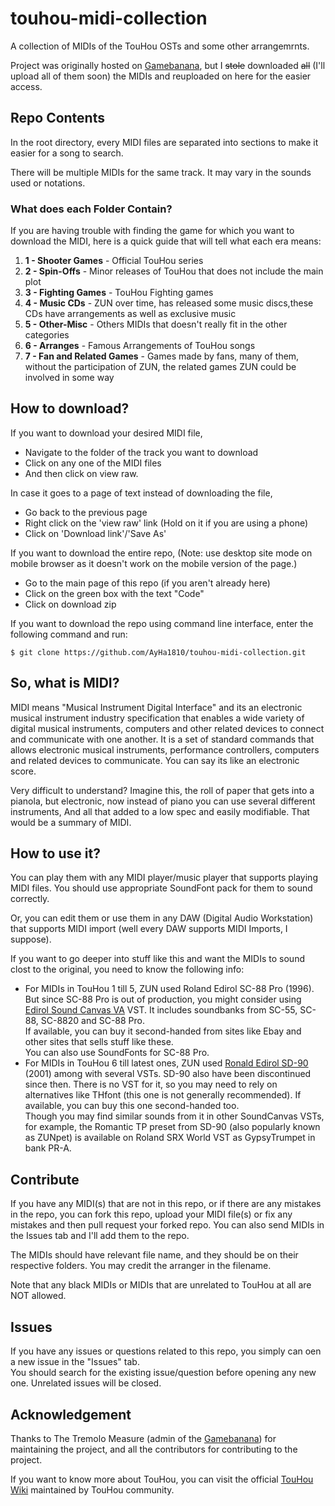 # touhou-midi-collection
A collection of MIDIs of the TouHou OSTs and some other arrangemrnts.

Project was originally hosted on [Gamebanana](https://gamebanana.com/projects/35179), but I ~~stole~~ downloaded ~~all~~ (I'll upload all of them soon) the MIDIs and reuploaded on here for the easier access.

## Repo Contents
In the root directory, every MIDI files are separated into sections to make it easier for a song to search.

There will be multiple MIDIs for the same track. It may vary in the sounds used or notations.

### What does each Folder Contain?
If you are having trouble with finding the game for which you want to download the MIDI, here is a quick guide that will tell what each era means:
  1. **1 - Shooter Games** - Official TouHou series
  2. **2 - Spin-Offs** - Minor releases of TouHou that does not include the main plot
  3. **3 - Fighting Games** - TouHou Fighting games
  4. **4 - Music CDs** - ZUN over time, has released some music discs,these CDs have arrangements as well as exclusive music
  5. **5 - Other-Misc** - Others MIDIs that doesn\'t really fit in the other categories
  6. **6 - Arranges** - Famous Arrangements of TouHou songs
  7. **7 - Fan and Related Games** - Games made by fans, many of them, without the participation of ZUN, the related games ZUN could be involved in some way

## How to download?
If you want to download your desired MIDI file,
  - Navigate to the folder of the track you want to download
  - Click on any one of the MIDI files
  - And then click on view raw.

In case it goes to a page of text instead of downloading the file,
  - Go back to the previous page
  - Right click on the 'view raw' link (Hold on it if you are using a phone)
  - Click on 'Download link'/'Save As'

If you want to download the entire repo, (Note: use desktop site mode on mobile browser as it doesn't work on the mobile version of the page.)
  - Go to the main page of this repo (if you aren't already here)
  - Click on the green box with the text "Code"
  - Click on download zip

If you want to download the repo using command line interface, enter the following command and run:
```
$ git clone https://github.com/AyHa1810/touhou-midi-collection.git
```

## So, what is MIDI?
MIDI means "Musical Instrument Digital Interface" and its an electronic musical instrument industry specification that enables a wide variety of digital musical instruments, computers and other related devices to connect and communicate with one another. It is a set of standard commands that allows electronic musical instruments, performance controllers, computers and related devices to communicate. You can say its like an electronic score.

Very difficult to understand? Imagine this, the roll of paper that gets into a pianola, but electronic, now instead of piano you can use several different instruments, And all that added to a low spec and easily modifiable. That would be a summary of MIDI.

## How to use it?
You can play them with any MIDI player/music player that supports playing MIDI files. You should use appropriate SoundFont pack for them to sound correctly.

Or, you can edit them or use them in any DAW (Digital Audio Workstation) that supports MIDI import (well every DAW supports MIDI Imports, I suppose).

If you want to go deeper into stuff like this and want the MIDIs to sound clost to the original, you need to know the following info:
  - For MIDIs in TouHou 1 till 5, ZUN used Roland Edirol SC-88 Pro (1996). But since SC-88 Pro is out of production, you might consider using [Edirol Sound Canvas VA](https://www.roland.com/us/products/rc_sound_canvas_va/) VST. It includes soundbanks from SC-55, SC-88, SC-8820 and SC-88 Pro. \
  If available, you can buy it second-handed from sites like Ebay and other sites that sells stuff like these. \
  You can also use SoundFonts for SC-88 Pro.
  - For MIDIs in TouHou 6 till latest ones, ZUN used [Ronald Edirol SD-90](https://www.roland.com/global/products/sd-90/) (2001) among with several VSTs. SD-90 also have been discontinued since then. There is no VST for it, so you may need to rely on alternatives like THfont (this one is not generally recommended). If available, you can buy this one second-handed too. \
  Though you may find similar sounds from it in other SoundCanvas VSTs, for example, the Romantic TP preset from SD-90 (also popularly known as ZUNpet) is available on Roland SRX World VST as GypsyTrumpet in bank PR-A.

## Contribute
If you have any MIDI(s) that are not in this repo, or if there are any mistakes in the repo, you can fork this repo, upload your MIDI file(s) or fix any mistakes and then pull request your forked repo. You can also send MIDIs in the Issues tab and I'll add them to the repo.

The MIDIs should have relevant file name, and they should be on their respective folders. You may credit the arranger in the filename.

Note that any black MIDIs or MIDIs that are unrelated to TouHou at all are NOT allowed.

## Issues
If you have any issues or questions related to this repo, you simply can oen a new issue in the "Issues" tab. \
You should search for the existing issue/question before opening any new one. Unrelated issues will be closed.

## Acknowledgement 
Thanks to The Tremolo Measure (admin of the [Gamebanana](https://gamebanana.com/projects/35179)) for maintaining the project, and all the contributors for contributing to the project.

If you want to know more about TouHou, you can visit the official [TouHou Wiki](https://en.touhouwiki.net/wiki/Touhou_Wiki) maintained by TouHou community.

